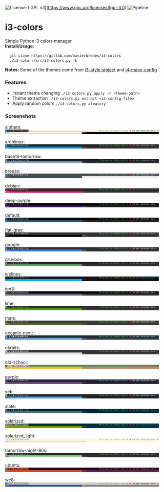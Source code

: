 ![License: LGPL v3](https://img.shields.io/badge/License-LGPL%20v3-blue.svg)](https://www.gnu.org/licenses/lgpl-3.0)
![Pipeline](https://gitlab.com/manzerbredes/i3-colors/badges/master/pipeline.svg)

# i3-colors

Simple Python i3 colors manager.<br />
**Install/Usage:**

      git clone https://gitlab.com/manzerbredes/i3-colors
      ./i3-colors/src/i3-colors.py -h
    
**Notes:** Some of the themes come from [i3-style project](https://github.com/altdesktop/i3-style) and [j4-make-config](https://github.com/okraits/j4-make-config)

### Features
- Instant theme changing `./i3-colors.py apply -r <theme-path>`
- Theme extraction `./i3-colors.py extract <i3-config-file>`
- Apply random colors `./i3-colors.py aleatory`

### Screenshots

alphare:
![alphare](themes/alphare.jpg)

archlinux:
![archlinux](themes/archlinux.jpg)

base16-tomorrow:
![base16-tomorrow](themes/base16-tomorrow.jpg)

breeze:
![breeze](themes/breeze.jpg)

debian:
![debian](themes/debian.jpg)

deep-purple:
![deep-purple](themes/deep-purple.jpg)

default:
![default](themes/default.jpg)

flat-gray:
![flat-gray](themes/flat-gray.jpg)

google:
![google](themes/google.jpg)

gruvbox:
![gruvbox](themes/gruvbox.jpg)

icelines:
![icelines](themes/icelines.jpg)

ion3:
![ion3](themes/ion3.jpg)

lime:
![lime](themes/lime.jpg)

mate:
![mate](themes/mate.jpg)

oceanic-next:
![oceanic-next](themes/oceanic-next.jpg)

okraits:
![okraits](themes/okraits.jpg)

old-school:
![old-school](themes/old-school.jpg)

purple:
![purple](themes/purple.jpg)

seti:
![seti](themes/seti.jpg)

slate:
![slate](themes/slate.jpg)

solarized:
![solarized](themes/solarized.jpg)

solarized_light:
![solarized_light](themes/solarized_light.jpg)

tomorrow-night-80s:
![tomorrow-night-80s](themes/tomorrow-night-80s.jpg)

ubuntu:
![ubuntu](themes/ubuntu.jpg)

wc8:
![wc8](themes/wc8.jpg)

